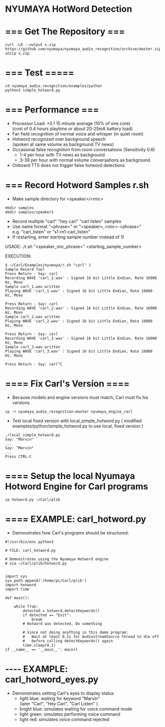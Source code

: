 # NYUMAYA HotWord Detection  


# === Get The Repository ===  
```
curl -L0 --output x.zip https://github.com/nyumaya/nyumaya_audio_recognition/archive/master.zip
unzip x.zip
```


# === Test =====  
```
cd nyumaya_audio_recognition/examples/python
python3 simple_hotword.py
```

# === Performance ===
- Processor Load: +0.1 15 minute average (10% of one core)  
  (cost of 0.4 hours playtime or about 20-25mA battery load)
- Far-field recognition of normal voice and whisper (in quiet room)
- Hotword recognized over background speech  
  (spoken at same volume as background TV news) 
- Occasional false recognition from room conversations (Sensitivity 0.6)
  * 1-4 per hour with TV news as background
  * 3-38 per hour with normal volume conversations as background
- Onboard TTS does not trigger false hotword detections

# === Record Hotword Samples  r.sh
- Make sample directory for \<speaker\>/\<mic\>
```
mkdir samples
mkdir samples/speaker1
```  

- Record multiple "carl" "hey carl" "carl listen" samples
- Use name format "\<phrase\>" or "\<speaker\>_\<mic\>-\<phrase\>"  
  e.g.  "carl_listen"  or  "s1-m1-carl_listen"  
- If restarting, enter starting sample number instead of 1)

USAGE:  ./r.sh "\<speaker_mic_phrase\>" \<starting_sample_number\>  

EXECUTION:  
``` 
$ ~/Carl/Examples/nyumaya/r.sh "carl" 1     
Sample Record Tool
Press Return - Say: carl
Recording WAVE 'carl_1.wav' : Signed 16 bit Little Endian, Rate 16000 Hz, Mono
Sample carl_1.wav written
Playing WAVE 'carl_1.wav' : Signed 16 bit Little Endian, Rate 16000 Hz, Mono

Press Return - Say: carl
Recording WAVE 'carl_2.wav' : Signed 16 bit Little Endian, Rate 16000 Hz, Mono
Sample carl_2.wav written
Playing WAVE 'carl_2.wav' : Signed 16 bit Little Endian, Rate 16000 Hz, Mono

Press Return - Say: carl
Recording WAVE 'carl_3.wav' : Signed 16 bit Little Endian, Rate 16000 Hz, Mono
Sample carl_3.wav written
Playing WAVE 'carl_3.wav' : Signed 16 bit Little Endian, Rate 16000 Hz, Mono

Press Return - Say: carl^C
```


# ==== Fix Carl's Version ====
- Because models and engine versions must match, Carl must fix his versions
```
cp -r nyumaya_audio_recognition-master nyumaya_engine_carl
```
- Test local fixed version with local_simple_hotword.py
  ( modified examples/python/simple_hotword.py to use local, fixed version )
```
./local_simple_hotword.py
Say: "Marvin"
...
Say: "Marvin"
...
Press CTRL-C
```

# ==== Setup the local Nyumaya Hotword Engine for Carl programs
```
cp hotword.py ~/Carl/plib
```



# ==== EXAMPLE: carl_hotword.py
- Demonstrates how Carl's programs should be structured:
 
```
#!/usr/bin/env python3

# FILE: carl_hotword.py

# Demonstrates using the Nyumaya Hotword engine
# via ~/Carl/plib/hotword.py


import sys
sys.path.append('/home/pi/Carl/plib')
import hotword
import time

def main():

	while True:
		detected = hotword.detectKeywords()
		if detected == "Exit":
			break
		# Hotword was detected, Do something

		# Since not doing anything in this demo program:
		#   Wait at least 0.1s for AudiostreamSource thread to die off
		#   before calling detectKeywords() again
		time.sleep(0.1)
if __name__ == '__main__': main()
```


# ---- EXAMPLE: carl_hotword_eyes.py

- Demonstrates setting Carl's eyes to display status  
  - light blue: waiting for keyword "Marvin"  
    (later "Carl", "Hey Carl", "Carl Listen" )  
  - bright blue: simulates waiting for voice command mode  
  - light green: simulates performing voice command  
  - light red:   simulates voice command rejected  



